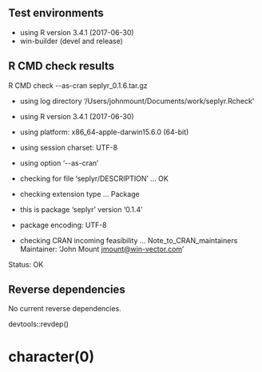
## Test environments

* using R version 3.4.1 (2017-06-30)
* win-builder (devel and release)

## R CMD check results

R CMD check --as-cran seplyr_0.1.6.tar.gz 

* using log directory ‘/Users/johnmount/Documents/work/seplyr.Rcheck’
* using R version 3.4.1 (2017-06-30)
* using platform: x86_64-apple-darwin15.6.0 (64-bit)
* using session charset: UTF-8
* using option ‘--as-cran’
* checking for file ‘seplyr/DESCRIPTION’ ... OK
* checking extension type ... Package
* this is package ‘seplyr’ version ‘0.1.4’
* package encoding: UTF-8



* checking CRAN incoming feasibility ... Note_to_CRAN_maintainers
Maintainer: ‘John Mount <jmount@win-vector.com>’

Status: OK

## Reverse dependencies

 No current reverse dependencies.
 
 devtools::revdep()
 # character(0)



